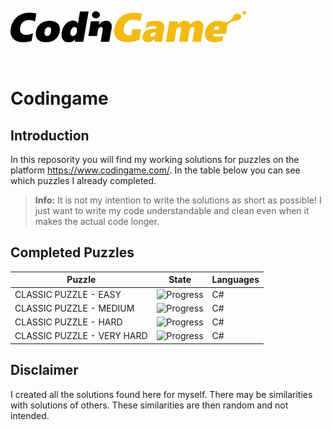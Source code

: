 [![CodinGame](/CodinGame.png)](https://www.codingame.com/ "CodinGame")

<br>

# Codingame

## Introduction
In this reposority you will find my working solutions for puzzles on the platform https://www.codingame.com/. In the table below you can see which puzzles I already completed.

> **Info:** It is not my intention to write the solutions as short as possible! I just want to write my code understandable and clean even when it makes the actual code longer.

## Completed Puzzles
|           Puzzle           |                   State                   | Languages |
|----------------------------|-------------------------------------------|-----------|
| CLASSIC PUZZLE - EASY      | ![Progress](https://progress-bar.dev/15)  |     C#    |
| CLASSIC PUZZLE - MEDIUM    | ![Progress](https://progress-bar.dev/1)   |     C#    |
| CLASSIC PUZZLE - HARD      | ![Progress](https://progress-bar.dev/1)   |     C#    |
| CLASSIC PUZZLE - VERY HARD | ![Progress](https://progress-bar.dev/2)   |     C#    |


## Disclaimer
I created all the solutions found here for myself. There may be similarities with solutions of others. These similarities are then random and not intended.